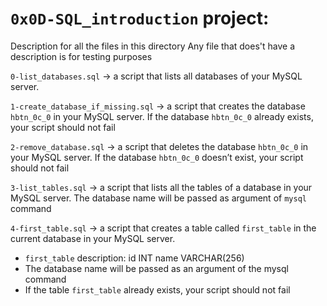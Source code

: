 # `0x0D-SQL_introduction` project:


Description for all the files in this directory
Any file that does't have a description is for testing purposes


`0-list_databases.sql` -> a script that lists all databases of your MySQL server.


`1-create_database_if_missing.sql` -> a script that creates the database `hbtn_0c_0` in your MySQL server.
If the database `hbtn_0c_0` already exists, your script should not fail


`2-remove_database.sql` -> a script that deletes the database `hbtn_0c_0` in your MySQL server.
If the database `hbtn_0c_0` doesn’t exist, your script should not fail


`3-list_tables.sql` -> a script that lists all the tables of a database in your MySQL server.
The database name will be passed as argument of `mysql` command


`4-first_table.sql` -> a script that creates a table called `first_table` in the current database in your MySQL server.
- `first_table` description:
	id INT
	name VARCHAR(256)
- The database name will be passed as an argument of the mysql command
- If the table `first_table` already exists, your script should not fail
